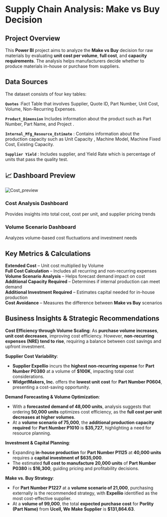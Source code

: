 # Supply Chain Analysis: Make vs Buy Decision  

## Project Overview  
This **Power BI** project aims to analyze the **Make vs Buy** decision for raw materials by evaluating **unit cost per volume**, **full cost**, and **capacity requirements**. 
The analysis helps manufacturers decide whether to produce materials in-house or purchase from suppliers.  

## Data Sources  
The dataset consists of four key tables:  

**`Quotes`** :Fact Table that involves Supplier, Quote ID, Part Number, Unit Cost, Volume, Non-Recurring Expenses. 

**`Product_Dimension`** Includes information about the product such as Part Number, Part Name, and Project  .

**`Internal_Mfg_Resource_Estimate`** : Contains information about the production capacity such as Unit Capacity ,
Machine Model, Machine Fixed Cost, Existing Capacity.

**`Supplier Yield`** : Includes supplier, and Yield Rate which is percentage of units that pass the quality test. 

## 📈 Dashboard Preview

![Cost_preview](https://github.com/user-attachments/assets/680f0770-cfaa-43e8-94c8-52441147db94)

### Cost Analysis Dashboard  
Provides insights into total cost, cost per unit, and supplier pricing trends  

### Volume Scenario Dashboard  
Analyzes volume-based cost fluctuations and investment needs  

## Key Metrics & Calculations  
**Extended Cost** – Unit cost multiplied by Volume  
**Full Cost Calculation** – Includes all recurring and non-recurring expenses  
**Volume Scenario Analysis** – Helps forecast demand impact on cost  
**Additional Capacity Required** – Determines if internal production can meet demand  
**Additional Investment Required** – Estimates capital needed for in-house production  
**Cost Avoidance** – Measures the difference between **Make vs Buy** scenarios  

## Business Insights & Strategic Recommendations  

 **Cost Efficiency through Volume Scaling**: As **purchase volume increases**, **unit cost decreases**, improving cost efficiency. 
 However, **non-recurring expenses (NRE) tend to rise**, requiring a balance between cost savings and upfront investment.  

 **Supplier Cost Variability**:  
- **Supplier Expellio** incurs the **highest non-recurring expense** for **Part Number P0380** at a volume of **$100K**, impacting total cost considerations.  
- **WidgetMakers, Inc.** offers the **lowest unit cost** for **Part Number P0604**, presenting a cost-saving opportunity.  

**Demand Forecasting & Volume Optimization**:  
- With a **forecasted demand of 48,000 units**, analysis suggests that ordering **50,000 units** optimizes cost efficiency, as the **full cost per unit decreases at higher volumes**.  
- At a **volume scenario of 75,000**, the **additional production capacity required** for **Part Number P1010** is **$35,727**, highlighting a need for resource planning.  

**Investment & Capital Planning**:  
- Expanding **in-house production** for **Part Number P1125** at **40,000 units** requires a **capital investment of $635,000**. 
- The estimated **full cost to manufacture 20,000 units** of **Part Number P0380** is **$16,300**, guiding pricing and profitability decisions.  

**Make vs. Buy Strategy**:  
- For **Part Number P1227** at a **volume scenario of 21,000**, purchasing externally is the recommended strategy, with **Expellio** identified as the most cost-effective supplier.  
- At a **volume of 99,000**, the total **expected purchase cost** for **Porlity (Part Name)** from **Ucell, We Make Supplier** is **$131,864.63**.  
